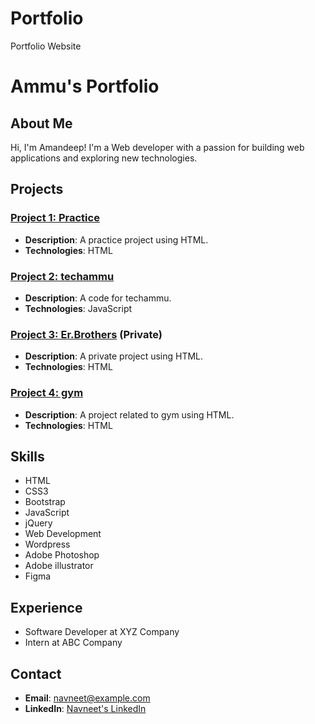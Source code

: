 # Portfolio
Portfolio Website
# Ammu's Portfolio

## About Me
Hi, I'm Amandeep! I'm a Web developer with a passion for building web applications and exploring new technologies.

## Projects
### [Project 1: Practice](https://github.com/Navneet13/Practice)
- **Description**: A practice project using HTML.
- **Technologies**: HTML

### [Project 2: techammu](https://github.com/Navneet13/techammu)
- **Description**: A code for techammu.
- **Technologies**: JavaScript

### [Project 3: Er.Brothers](https://github.com/Navneet13/Er.Brothers) (Private)
- **Description**: A private project using HTML.
- **Technologies**: HTML

### [Project 4: gym](https://github.com/Navneet13/gym)
- **Description**: A project related to gym using HTML.
- **Technologies**: HTML

## Skills
- HTML
- CSS3
- Bootstrap
- JavaScript
- jQuery
- Web Development
- Wordpress
- Adobe Photoshop
- Adobe illustrator
- Figma

## Experience
- Software Developer at XYZ Company
- Intern at ABC Company

## Contact
- **Email**: navneet@example.com
- **LinkedIn**: [Navneet's LinkedIn](https://www.linkedin.com/in/navneet)
